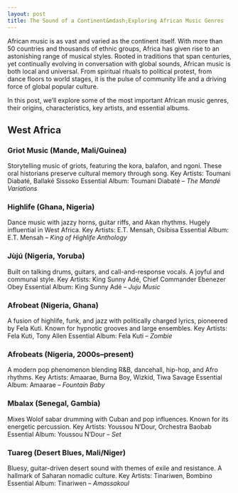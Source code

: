 ```yaml
---
layout: post
title: The Sound of a Continent&mdash;Exploring African Music Genres
---
```



African music is as vast and varied as the continent itself. With more than 50 countries and thousands of ethnic groups, Africa has given rise to an astonishing range of musical styles. Rooted in traditions that span centuries, yet continually evolving in conversation with global sounds, African music is both local and universal. From spiritual rituals to political protest, from dance floors to world stages, it is the pulse of community life and a driving force of global popular culture.

In this post, we’ll explore some of the most important African music genres, their origins, characteristics, key artists, and essential albums.

## West Africa

### Griot Music (Mande, Mali/Guinea)
Storytelling music of griots, featuring the kora, balafon, and ngoni. These oral historians preserve cultural memory through song.
Key Artists: Toumani Diabaté, Ballaké Sissoko
Essential Album: Toumani Diabaté – _The Mandé Variations_

### Highlife (Ghana, Nigeria)
Dance music with jazzy horns, guitar riffs, and Akan rhythms. Hugely influential in West Africa.
Key Artists: E.T. Mensah, Osibisa
Essential Album: E.T. Mensah – _King of Highlife Anthology_

### Jùjú (Nigeria, Yoruba)
Built on talking drums, guitars, and call-and-response vocals. A joyful and communal style.
Key Artists: King Sunny Adé, Chief Commander Ebenezer Obey
Essential Album: King Sunny Adé – _Juju Music_

### Afrobeat (Nigeria, Ghana)
A fusion of highlife, funk, and jazz with politically charged lyrics, pioneered by Fela Kuti. Known for hypnotic grooves and large ensembles.
Key Artists: Fela Kuti, Tony Allen
Essential Album: Fela Kuti – _Zombie_

### Afrobeats (Nigeria, 2000s–present)
A modern pop phenomenon blending R&B, dancehall, hip-hop, and Afro rhythms.
Key Artists: Amaarae, Burna Boy, Wizkid, Tiwa Savage
Essential Album: Amaarae – _Fountain Baby_

### Mbalax (Senegal, Gambia)
Mixes Wolof sabar drumming with Cuban and pop influences. Known for its energetic percussion.
Key Artists: Youssou N’Dour, Orchestra Baobab
Essential Album: Youssou N’Dour – _Set_

### Tuareg (Desert Blues, Mali/Niger)
Bluesy, guitar-driven desert sound with themes of exile and resistance. A hallmark of Saharan nomadic culture.
Key Artists: Tinariwen, Bombino
Essential Album: Tinariwen – _Amassakoul_
